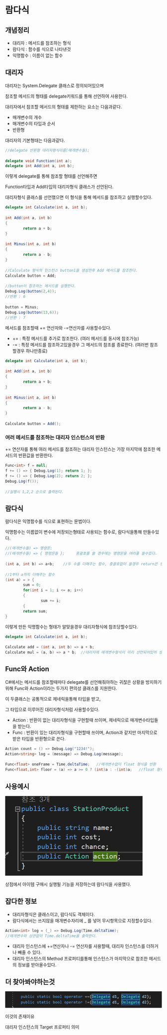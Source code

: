 # 람다식

## 개념정리

- 대리자 : 메서드를 참조하는 형식
- 람다식 : 함수를 식으로 나타낸것
- 익명함수 : 이름이 없는 함수

## 대리자

대리자는 System.Delegate 클래스로 정의되어있으며

참조할 메서드의 형태를 delegate키워드를 통해 선언하여 사용한다.

대리자에서 참조할 메서드의 형태를 제한하는 요소는 다음과같다.

- 매개변수의 개수
- 매개변수의 타입과 순서
- 반환형

대리자의 기본형태는 다음과같다.

```csharp
//delegate 반환형 대리자형식이름(매개변수들);

delegate void Function(int a);
delegate int Add(int a, int b);
```

이렇게 delegate를 통해 참조할 형태를 선언해주면

Function타입과 Add타입의 대리자형식 클래스가 선언된다.

대리자형식 클래스를 선언했으면 이 형식을 통해 메서드를 참조하고 실행할수있다.

```csharp
delegate int Calculate(int a, int b);

int Add(int a, int b)
{
		return a + b;
}

int Minus(int a, int b)
{
		return a - b;
}

//Calculate 형식의 인스턴스 button1을 생성한후 Add 메서드릂 참조한다.
Calculate button = Add;

//button이 참조하는 메서드를 실행한다.
Debug.Log(button(2,4));
//반환 : 6

button = Minus;
Debug.Log(button(13,6));
//반환 : 7
```

메서드를 참조할때 += 연산자와 -=연산자를 사용할수있다.

- += : 특정 메서드를 추가로 참조한다. (여러 메서드를 동시에 참조가능)
- -= : 특정 메서드를 참조하고있을경우 그 메서드의 참조를 종료한다. (여러번 참조할경우 하나만종료)

```csharp
delegate int Calculate(int a, int b);

int Add(int a, int b)
{
		return a + b;
}

int Minus(int a, int b)
{
		return a - b;
}

Calculate button = Add();

```

### 여러 메서드를 참조하는 대리자 인스턴스의 반환

+= 연산자를 통해 여러 메서드를 참조하는 대리자 인스턴스는 가장 마지막에 참조한 메서드의 반환값을 반환한다.

```csharp
Func<int> f = null;
f += () => { Debug.Log(1); return 1; };
f += () => { Debug.Log(2); return 2; };
Debug.Log(f());

//실행시 1,2,2 순으로 출력된다.
```

## 람다식

람다식은 익명함수를 식으로 표현하는 문법이다.

익명함수는 이름없이 변수에 저장되는형태로 사용되는 함수로, 람다식을통해 만들수있다.

```csharp
//(매개변수들) => 명령문;
//(매개변수들) => { 명령문들 };     중괄호를 쓸 경우에는 명령문을 여러줄 쓸수있다.

(int a, int b) => a+b;    //두 수를 더해주는 함수, 중괄호없이 쓸경우 return은 생략가능하다.

//1부터 a까지 더해주는 함수
(int a) = > {
		sum = 0;
		for(int i = 1; i <= a; i++)
		{
				sum += i;
		{
		return sum;
}
```

이렇게 만든 익명함수는 형태가 알맞을경우 대리자형식에 참조당할수있다.

```csharp
delegate int Calculate(int a, int b);

Calculate add = (int a, int b) => a + b;
Calculate mul = (a, b) => a * b;  //대리자에 매개변수형식이 미리 선언되어있어 생략이 가능하다.
```

## Func와 Action

C#에서는 메서드를 참조할때마다 delegate를 선언해줘야하는 귀찮은 상황을 방지하기위해 Func와 Action이라는 두가지 편의성 클래스를 지원한다.

이 두클래스는 공통적으로 제네릭을통해 타입을 받고,

그 타입으로 이루어진 대리자형식처럼 사용할수있다.

- Action : 반환이 없는 대리자형식을 구현할때 쓰이며, 제네릭으로 매개변수타입들을 받는다.
- Func : 반환이 있는 대리자형식을 구현할때 쓰이며, Action과 같지만 마지막으로 받은 타입을    반환형으로 쓴다.

```csharp
Action count = () => Debug.Log("1234!");
Action<string> log = (message) => Debug.Log(message);

Func<float> oneFrame = Time.deltaTime;   //매개변수없이 float 형식을 반환
Func<float,int> floor = (a) => a >= 0 ? (int)a : -(int)a;   //float 형식을 받고 int를 반환
```

## 사용예시

![Untitled](1.png)

상점에서 아이템 구매시 실행될 기능을 저장하는데 람다식을 사용했다.

## 잡다한 정보

- 대리자형식은 클래스이고, 람다식도 객체이다.
- 람다식에서는 쓰지않을 매개변수자리에 _ 를 넣어 무시항목으로 지정할수있다.

```csharp
Action<int> log = (_) => Debug.Log(Time.deltaTime);
//매개변수와 상관없이 Time.deltaTime을 출력한다.
```

- 대리자 인스턴스에 +=연산자나 -= 연산자를 사용할때, 대리자 인스턴스를 더하거나 빼줄 수 있다.
- 대리자 인스턴스의 Method 프로퍼티를통해 인스턴스가 마지막으로 참조한 메서드의 정보를 받아올수있다.

## 더 찾아봐야하는것

![Untitled](2.png)

이것의 존재이유

대리자 인스턴스의 Target 프로퍼티 의미